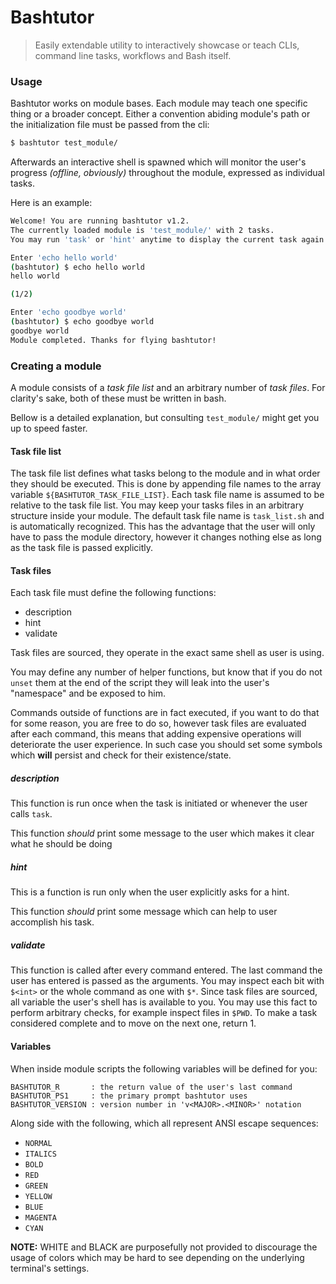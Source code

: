 # Bashtutor
> Easily extendable utility to interactively showcase or teach CLIs, command line tasks, workflows and Bash itself.

### Usage
Bashtutor works on module bases.
Each module may teach one specific thing or a broader concept.
Either a convention abiding module's path or the initialization file
must be passed from the cli:
```sh
$ bashtutor test_module/
```
Afterwards an interactive shell is spawned which will monitor the user's
progress _(offline, obviously)_ throughout the module,
expressed as individual tasks.

Here is an example:
```sh
Welcome! You are running bashtutor v1.2.
The currently loaded module is 'test_module/' with 2 tasks.
You may run 'task' or 'hint' anytime to display the current task again or a help message respectably.

Enter 'echo hello world'
(bashtutor) $ echo hello world
hello world

(1/2)

Enter 'echo goodbye world'
(bashtutor) $ echo goodbye world
goodbye world
Module completed. Thanks for flying bashtutor!
```

### Creating a module
A module consists of a _task file list_ and an arbitrary number of _task files_.
For clarity's sake, both of these must be written in bash.

Bellow is a detailed explanation,
but consulting `test_module/` might get you up to speed faster.

#### Task file list
The task file list defines what tasks belong to the module
and in what order they should be executed.
This is done by appending file names to the array variable `${BASHTUTOR_TASK_FILE_LIST}`.
Each task file name is assumed to be relative to the task file list.
You may keep your tasks files in an arbitrary structure inside your module.
The default task file name is `task_list.sh` and is automatically recognized.
This has the advantage that the user will only have to pass the module directory,
however it changes nothing else as long as the task file is passed explicitly.

#### Task files
Each task file must define the following functions:
+ description
+ hint
+ validate

Task files are sourced,
they operate in the exact same shell as user is using.

You may define any number of helper functions,
but know that if you do not `unset` them at the end of the script
they will leak into the user's "namespace" and be exposed to him.

Commands outside of functions are in fact executed,
if you want to do that for some reason,
you are free to do so,
however task files are evaluated after each command,
this means that adding expensive operations
will deteriorate the user experience.
In such case you should set some symbols
which **will** persist and check for their existence/state.

##### description
This function is run once when the task is initiated
or whenever the user calls `task`.

This function *should* print some message to the user which makes it clear
what he should be doing

##### hint
This is a function is run only when the user explicitly asks for a hint.

This function *should* print some message which can help to user accomplish his task.

##### validate
This function is called after every command entered.
The last command the user has entered is passed as the arguments.
You may inspect each bit with `$<int>` or the whole command as one with `$*`.
Since task files are sourced, all variable the user's shell has is available to you.
You may use this fact to perform arbitrary checks,
for example inspect files in `$PWD`.
To make a task considered complete and to move on the next one, return 1.

#### Variables
When inside module scripts the following variables will be defined for you:
```
BASHTUTOR_R       : the return value of the user's last command
BASHTUTOR_PS1     : the primary prompt bashtutor uses
BASHTUTOR_VERSION : version number in 'v<MAJOR>.<MINOR>' notation
```

Along side with the following, which all represent ANSI escape sequences:
+ `NORMAL`
+ `ITALICS`
+ `BOLD`
+ `RED`
+ `GREEN`
+ `YELLOW`
+ `BLUE`
+ `MAGENTA`
+ `CYAN`

**NOTE:** WHITE and BLACK are purposefully not provided
to discourage the usage of colors which may be hard to see depending on the
underlying terminal's settings.
